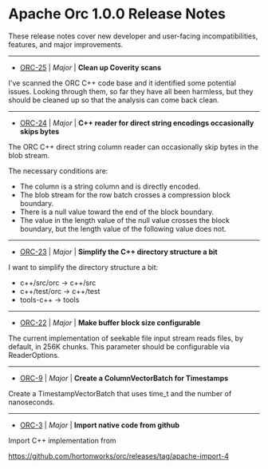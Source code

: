 
<!---
# Licensed to the Apache Software Foundation (ASF) under one
# or more contributor license agreements.  See the NOTICE file
# distributed with this work for additional information
# regarding copyright ownership.  The ASF licenses this file
# to you under the Apache License, Version 2.0 (the
# "License"); you may not use this file except in compliance
# with the License.  You may obtain a copy of the License at
#
#     http://www.apache.org/licenses/LICENSE-2.0
#
# Unless required by applicable law or agreed to in writing, software
# distributed under the License is distributed on an "AS IS" BASIS,
# WITHOUT WARRANTIES OR CONDITIONS OF ANY KIND, either express or implied.
# See the License for the specific language governing permissions and
# limitations under the License.
-->
# Apache Orc  1.0.0 Release Notes

These release notes cover new developer and user-facing incompatibilities, features, and major improvements.


---

* [ORC-25](https://issues.apache.org/jira/browse/ORC-25) | *Major* | **Clean up Coverity scans**

I've scanned the ORC C++ code base and it identified some potential issues. Looking through them, so far they have all been harmless, but they should be cleaned up so that the analysis can come back clean.


---

* [ORC-24](https://issues.apache.org/jira/browse/ORC-24) | *Major* | **C++ reader for direct string encodings occasionally skips bytes**

The ORC C++ direct string column reader can occasionally skip bytes in the blob stream.

The necessary conditions are:
* The column is a string column and is directly encoded.
* The blob stream for the row batch crosses a compression block boundary.
* There is a null value toward the end of the block boundary.
* The value in the length value of the null value crosses the block boundary, but the length value of the following value does not.


---

* [ORC-23](https://issues.apache.org/jira/browse/ORC-23) | *Major* | **Simplify the C++ directory structure a bit**

I want to simplify the directory structure a bit:
* c++/src/orc -> c++/src
* c++/test/orc -> c++/test
* tools-c++ -> tools


---

* [ORC-22](https://issues.apache.org/jira/browse/ORC-22) | *Major* | **Make buffer block size configurable**

The current implementation of seekable file input stream reads files, by default, in 256K chunks. This parameter should be configurable via ReaderOptions.


---

* [ORC-9](https://issues.apache.org/jira/browse/ORC-9) | *Major* | **Create a ColumnVectorBatch for Timestamps**

Create a TimestampVectorBatch that uses time\_t and the number of nanoseconds.


---

* [ORC-3](https://issues.apache.org/jira/browse/ORC-3) | *Major* | **Import native code from github**

Import C++ implementation from

https://github.com/hortonworks/orc/releases/tag/apache-import-4



